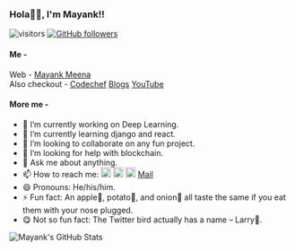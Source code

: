 ### Hola👋🏻, I'm Mayank!!
![visitors](https://visitor-badge.laobi.icu/badge?page_id=maayami.maayami)
[![GitHub followers](https://img.shields.io/github/followers/maayami.svg?style=social&label=Follow)](https://github.com/maayami?tab=followers)

#### Me - <br>
Web - [Mayank Meena](https://mayankmeena.netlify.app/)<br>
Also checkout - [Codechef](https://www.codechef.com/users/maksai00) [Blogs](https://medium.com/@mayank16meena) [YouTube](https://www.youtube.com/channel/UCwcdyxP6uk5zso-L4lY4Y8g?view_as=subscriber)<br>

#### More me - 
- 🔭 I’m currently working on Deep Learning.
- 🌱 I’m currently learning django and react.
- 👯 I’m looking to collaborate on any fun project.
- 🤔 I’m looking for help with blockchain.
- 💬 Ask me about anything.
- 📫 How to reach me:
<a margin="30px" href="https://twitter.com/Meina_Mk" target="/"><img height="18px" src="https://cdn.jsdelivr.net/npm/simple-icons@v3/icons/twitter.svg"></i></a>
<a href="https://www.linkedin.com/in/mayankmeina/" target="/"><img height="18px" src="https://cdn.jsdelivr.net/npm/simple-icons@v3/icons/linkedin.svg"></i></a>
<a href="https://www.facebook.com/mayank.meena.35762241" target="/"><img height="18px" src="https://cdn.jsdelivr.net/npm/simple-icons@v3/icons/facebook.svg"></i></a>
<a margin="30px" href="mailto:mayank_m@cs.iitr.ac.in" target="/">Mail</i></a>
- 😄 Pronouns: He/his/him.
- ⚡ Fun fact: An apple🍎, potato🥔, and onion🧅 all taste the same if you eat them with your nose plugged.
- 😋 Not so fun fact: The Twitter bird actually has a name – Larry🐤.

![Mayank's GitHub Stats](https://github-readme-stats.vercel.app/api?username=maayami&hide=[%22issues%22,%22contribs%22]&show_icons=true&title_color=fff&icon_color=79ff97&text_color=9f9f9f&bg_color=151515)
